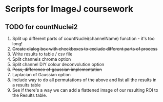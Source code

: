 # Scripts for ImageJ coursework

## TODO for countNuclei2
1. Split up different parts of countNuclei(channelName) function - it's too long!
1. ~~Create dialog box with checkboxes to exclude different parts of process~~
1. Write results to table / csv file
1. Split channels chroma option
1. Split channel DIY colour deconvolution option
1. ~~Poss, difference of gaussian implementation~~
1. Laplacian of Gaussian option
1. Include way to do all permutations of the above and list all the results in a results table
1. See if there's a way we can add a flattened image of our resulting ROI to the Results table.
